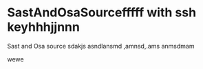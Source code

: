 # SastAndOsaSourcefffff with ssh keyhhhjjnnn
Sast and Osa source
sdakjs
asndlansmd
,amnsd,.ams
anmsdmam

wewe
